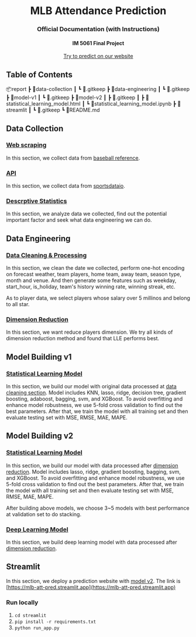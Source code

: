 <h1 align="center">
  MLB Attendance Prediction
</h1>

<h3 align="center">Official Documentation (with Instructions)</h3>
<h4 align="center">IM 5061 Final Project</h4>

<p align="center">
  <a href="https://mlb-att-pred.streamlit.app">
    Try to predict on our website
  </a>
</p>

## Table of Contents

📦report
 ┣ 📂data-collection
 ┃ ┗ 📜.gitkeep
 ┣ 📂data-engineering
 ┃ ┗ 📜.gitkeep
 ┣ 📂model-v1
 ┃ ┗ 📜.gitkeep
 ┣ 📂model-v2
 ┃ ┣ 📜.gitkeep
 ┃ ┣ 📜statistical_learning_model.html
 ┃ ┗ 📜statistical_learning_model.ipynb
 ┣ 📂streamlit
 ┃ ┗ 📜.gitkeep
 ┗ 📜README.md

## Data Collection
### [Web scraping]()
In this section, we collect data from [baseball reference](https://www.baseball-reference.com/).

### [API]()
In this section, we collect data from [sportsdataio](https://sportsdata.io/).

### [Descrptive Statistics]()
In this section, we analyze data we collected, find out the potential important factor and seek what data engineering we can do.

## Data Engineering
### [Data Cleaning & Processing]()
In this section, we clean the date we collected, perform one-hot encoding on forecast weather, team players, home team, away team, season type, month and venue. And then generate some features such as weekday, start_hour, is_holiday, team's history winning rate, winning streak, etc.

As to player data, we select players whose salary over 5 millinos and belong to all star.

### [Dimension Reduction]()
In this section, we want reduce players dimension. We try all kinds of dimension reduction method and found that LLE performs best. 

## Model Building v1
### [Statistical Learning Model]()
In this section, we build our model with original data processed at [data cleaning section](#data-cleaning--processing). Model includes KNN, lasso, ridge, decision tree, gradient boosting, adaboost, bagging, svm, and XGBoost. To avoid overfitting and enhance model robustness, we use 5-fold cross validation to find out the best parameters. After that, we train the model with all training set and then evaluate testing set with MSE, RMSE, MAE, MAPE.

## Model Building v2
### [Statistical Learning Model](model-v2/statistical_learning_model.ipynb)
In this section, we build our model with data processed after [dimension reduction](#dimension-reduction). Model includes lasso, ridge, gradient boosting, bagging, svm, and XGBoost. To avoid overfitting and enhance model robustness, we use 5-fold cross validation to find out the best parameters. After that, we train the model with all training set and then evaluate testing set with MSE, RMSE, MAE, MAPE.

After building above models, we choose 3~5 models with best performance at validation set to do stacking.

### [Deep Learning Model]()
In this section, we build deep learning model with data processed after [dimension reduction](#dimension-reduction).

## Streamlit
In this section, we deploy a prediction website with [model v2](#model-building-v2). The link is [https://mlb-att-pred.streamlit.app](https://mlb-att-pred.streamlit.app)

### Run locally
1. `cd streamlit`
2. `pip install -r requirements.txt`
3. `python run_app.py`
